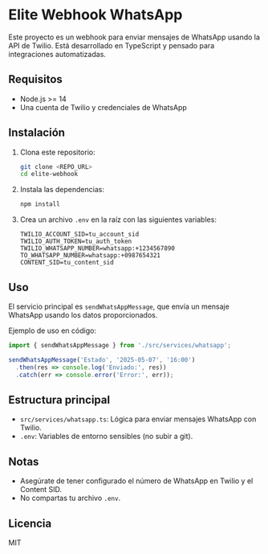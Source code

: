 # Elite Webhook WhatsApp

Este proyecto es un webhook para enviar mensajes de WhatsApp usando la API de Twilio. Está desarrollado en TypeScript y pensado para integraciones automatizadas.

## Requisitos

- Node.js >= 14
- Una cuenta de Twilio y credenciales de WhatsApp

## Instalación

1. Clona este repositorio:
   ```bash
   git clone <REPO_URL>
   cd elite-webhook
   ```
2. Instala las dependencias:
   ```bash
   npm install
   ```

3. Crea un archivo `.env` en la raíz con las siguientes variables:
   ```env
   TWILIO_ACCOUNT_SID=tu_account_sid
   TWILIO_AUTH_TOKEN=tu_auth_token
   TWILIO_WHATSAPP_NUMBER=whatsapp:+1234567890
   TO_WHATSAPP_NUMBER=whatsapp:+0987654321
   CONTENT_SID=tu_content_sid
   ```

## Uso

El servicio principal es `sendWhatsAppMessage`, que envía un mensaje WhatsApp usando los datos proporcionados.

Ejemplo de uso en código:
```typescript
import { sendWhatsAppMessage } from './src/services/whatsapp';

sendWhatsAppMessage('Estado', '2025-05-07', '16:00')
  .then(res => console.log('Enviado:', res))
  .catch(err => console.error('Error:', err));
```

## Estructura principal

- `src/services/whatsapp.ts`: Lógica para enviar mensajes WhatsApp con Twilio.
- `.env`: Variables de entorno sensibles (no subir a git).

## Notas
- Asegúrate de tener configurado el número de WhatsApp en Twilio y el Content SID.
- No compartas tu archivo `.env`.

## Licencia
MIT
